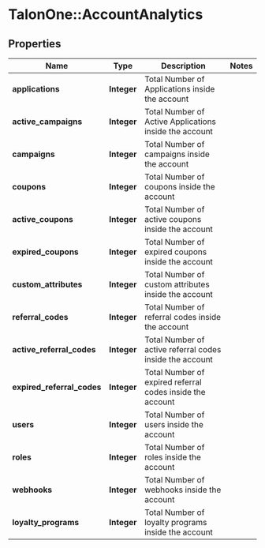 # TalonOne::AccountAnalytics

## Properties
Name | Type | Description | Notes
------------ | ------------- | ------------- | -------------
**applications** | **Integer** | Total Number of Applications inside the account | 
**active_campaigns** | **Integer** | Total Number of Active Applications inside the account | 
**campaigns** | **Integer** | Total Number of campaigns inside the account | 
**coupons** | **Integer** | Total Number of coupons inside the account | 
**active_coupons** | **Integer** | Total Number of active coupons inside the account | 
**expired_coupons** | **Integer** | Total Number of expired coupons inside the account | 
**custom_attributes** | **Integer** | Total Number of custom attributes inside the account | 
**referral_codes** | **Integer** | Total Number of referral codes inside the account | 
**active_referral_codes** | **Integer** | Total Number of active referral codes inside the account | 
**expired_referral_codes** | **Integer** | Total Number of expired referral codes inside the account | 
**users** | **Integer** | Total Number of users inside the account | 
**roles** | **Integer** | Total Number of roles inside the account | 
**webhooks** | **Integer** | Total Number of webhooks inside the account | 
**loyalty_programs** | **Integer** | Total Number of loyalty programs inside the account | 


